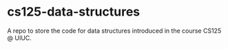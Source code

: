 # cs125-data-structures
A repo to store the code for data structures introduced in the course CS125 @ UIUC.
